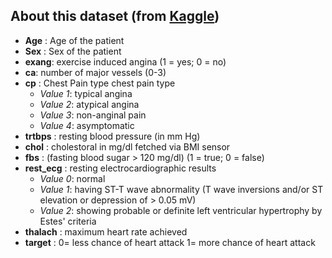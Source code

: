 ## About this dataset (from [Kaggle](https://www.kaggle.com/datasets/rashikrahmanpritom/heart-attack-analysis-prediction-dataset/data))

- **Age** : Age of the patient
- **Sex** : Sex of the patient
- **exang**: exercise induced angina (1 = yes; 0 = no)
- **ca**: number of major vessels (0-3)
- **cp** : Chest Pain type chest pain type
    - *Value 1*: typical angina
    - *Value 2*: atypical angina
    - *Value 3*: non-anginal pain
    - *Value 4*: asymptomatic
- **trtbps** : resting blood pressure (in mm Hg)
- **chol** : cholestoral in mg/dl fetched via BMI sensor
- **fbs** : (fasting blood sugar > 120 mg/dl) (1 = true; 0 = false)
- **rest_ecg** : resting electrocardiographic results
    - *Value 0*: normal
    - *Value 1*: having ST-T wave abnormality (T wave inversions and/or ST elevation or depression of > 0.05 mV)
    - *Value 2*: showing probable or definite left ventricular hypertrophy by Estes' criteria
- **thalach** : maximum heart rate achieved
- **target** : 0= less chance of heart attack 1= more chance of heart attack